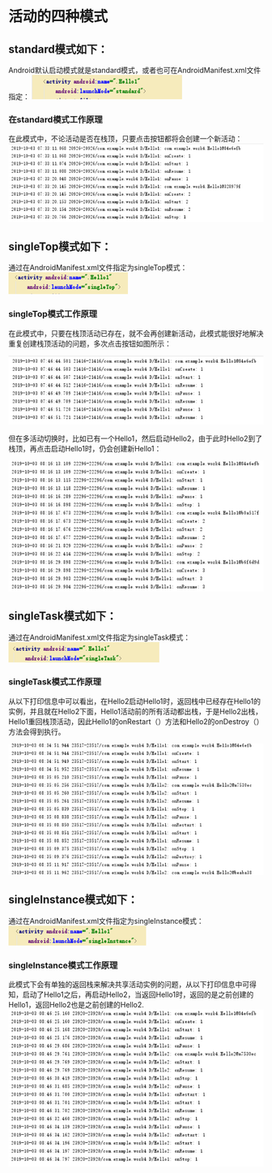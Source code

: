 # 活动的四种模式
## standard模式如下：
Android默认启动模式就是standard模式，或者也可在AndroidManifest.xml文件指定：
![images](https://github.com/Oathzzh/2017118118_Android/blob/master/Work4/images/1.1.png)
### 在standard模式工作原理
在此模式中，不论活动是否在栈顶，只要点击按钮都将会创建一个新活动：
![images](https://github.com/Oathzzh/2017118118_Android/blob/master/Work4/images/1.2.png)

## singleTop模式如下：
通过在AndroidManifest.xml文件指定为singleTop模式：
![images](https://github.com/Oathzzh/2017118118_Android/blob/master/Work4/images/2.1.png)
### singleTop模式工作原理
在此模式中，只要在栈顶活动已存在，就不会再创建新活动，此模式能很好地解决重复创建栈顶活动的问题，多次点击按钮如图所示：

![images](https://github.com/Oathzzh/2017118118_Android/blob/master/Work4/images/2.2.png)

但在多活动切换时，比如已有一个Hello1，然后启动Hello2，由于此时Hello2到了栈顶，再点击启动Hello1时，仍会创建新Hello1：

![images](https://github.com/Oathzzh/2017118118_Android/blob/master/Work4/images/2.3.png)

## singleTask模式如下：
通过在AndroidManifest.xml文件指定为singleTask模式：
![images](https://github.com/Oathzzh/2017118118_Android/blob/master/Work4/images/3.1.png)
### singleTask模式工作原理
从以下打印信息中可以看出，在Hello2启动Hello1时，返回栈中已经存在Hello1的实例，并且就在Hello2下面，Hello1活动前的所有活动都出栈，于是Hello2出栈，Hello1重回栈顶活动，因此Hello1的onRestart（）方法和Hello2的onDestroy（）方法会得到执行。

![images](https://github.com/Oathzzh/2017118118_Android/blob/master/Work4/images/3.2.png)

## singleInstance模式如下：
通过在AndroidManifest.xml文件指定为singleInstance模式：
![images](https://github.com/Oathzzh/2017118118_Android/blob/master/Work4/images/4.1.png)
### singleInstance模式工作原理
此模式下会有单独的返回栈来解决共享活动实例的问题，从以下打印信息中可得知，启动了Hello1之后，再启动Hello2，当返回Hello1时，返回的是之前创建的Hello1，返回Hello2也是之前创建的Hello2.
![images](https://github.com/Oathzzh/2017118118_Android/blob/master/Work4/images/4.2.png)

